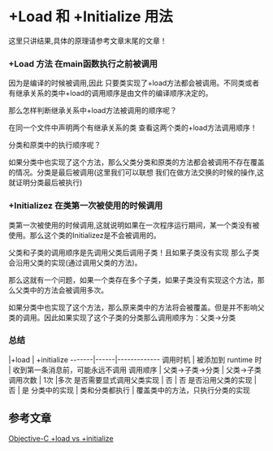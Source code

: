 # +Load 和 +Initialize 用法

这里只讲结果,具体的原理请参考文章末尾的文章！

### +Load 方法 在main函数执行之前被调用

因为是编译的时候被调用,因此 只要类实现了+load方法都会被调用。不同类或者有继承关系的类中+load的调用顺序是由文件的编译顺序决定的。

那么怎样判断继承关系中+load方法被调用的顺序呢？

在同一个文件中声明两个有继承关系的类 查看这两个类的+load方法调用顺序！

分类和原类中的执行顺序呢？

如果分类中也实现了这个方法，那么父类分类和原类的方法都会被调用不存在覆盖的情况。分类是最后被调用(这里我们可以联想 我们在做方法交换的时候的操作,这就证明分类最后被执行)


### +Initializez 在类第一次被使用的时候调用

类第一次被使用的时候调用,这就说明如果在一次程序运行期间，某一个类没有被使用。那么这个类的Initializez是不会被调用的。

父类和子类的调用顺序是先调用父类后调用子类！且如果子类没有实现 那么子类会沿用父类的实现(通过调用父类的方法)。

那么这就有一个问题，如果一个类存在多个子类，如果子类没有实现这个方法，那么父类中的方法会被调用多次。

如果分类中也实现了这个方法，那么原来类中的方法将会被覆盖。但是并不影响父类的调用。因此如果实现了这个子类的分类那么调用顺序为：父类->分类


### 总结


  |+load	| +initialize
-------|------|-------------
调用时机	| 被添加到 runtime 时	| 收到第一条消息前，可能永远不调用
调用顺序	| 父类->子类->分类	| 父类->子类
调用次数	| 1次	|多次
是否需要显式调用父类实现 |	否 |	否
是否沿用父类的实现 |	否 |	是
分类中的实现 |	类和分类都执行 |	覆盖类中的方法，只执行分类的实现

## 参考文章

[Objective-C +load vs +initialize](http://blog.leichunfeng.com/blog/2015/05/02/objective-c-plus-load-vs-plus-initialize/)

